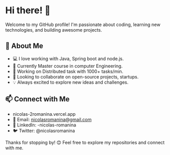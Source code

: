 # Hi there! 👋

Welcome to my GitHub profile! I'm passionate about coding, learning new technologies, and building awesome projects.

## 🚀 About Me
- 💻 I love working with Java, Spring boot and node.js.
- 🌱 Currently Master course in computer Engineering.
- 🔭 Working on Distributed task with 1000+ tasks/min.
- 🎯 Looking to collaborate on open-source projects, startups.
- 💡 Always excited to explore new ideas and challenges.

## 📫 Connect with Me
- nicolas-2romanina.vercel.app
- 📧 Email: nicolasromanina@gmail.com
- 💼 LinkedIn: -nicolas-romanina
- 🐦 Twitter: @nicolasromanina

Thanks for stopping by! 😊 Feel free to explore my repositories and connect with me.

